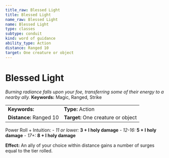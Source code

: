 ```yaml
---
title_raw: Blessed Light
title: Blessed Light
name_raw: Blessed Light
name: Blessed Light
type: classes
subtype: conduit
kind: word of guidance
ability_type: Action
distance: Ranged 10
target: One creature or object
---
```


# Blessed Light

*Burning radiance falls upon your foe, transferring some of their energy to a nearby ally.* **Keywords:** Magic, Ranged, Strike

|                         |                                    |
| :---------------------- | :--------------------------------- |
| **Keywords:**           | **Type:** Action                   |
| **Distance:** Ranged 10 | **Target:** One creature or object |

Power Roll + Intuition: - *11 or lower:* **3 + I holy damage** - *12-16:* **5 + I holy damage** - *17+:* **8 + I holy damage**

**Effect:** An ally of your choice within distance gains a number of surges equal to the tier rolled.
